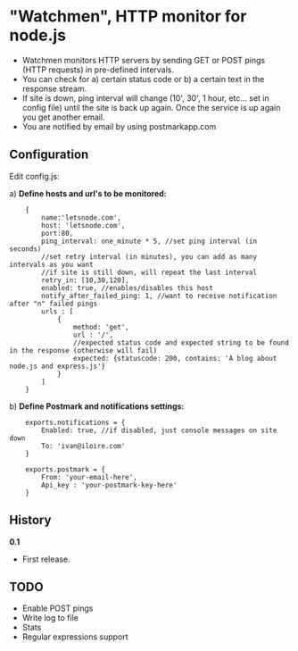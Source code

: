# "Watchmen", HTTP monitor for node.js

  - Watchmen monitors HTTP servers by sending GET or POST pings (HTTP requests) in pre-defined intervals.
  - You can check for a) certain status code or b) a certain text in the response stream.
  - If site is down, ping interval will change (10', 30', 1 hour, etc... set in config file) until the site is back up again. Once the service is up again you get another email.
  - You are notified by email by using postmarkapp.com

## Configuration
  
  Edit config.js:
  
  a) **Define hosts and url's to be monitored:**

		{
			name:'letsnode.com',
			host: 'letsnode.com',
			port:80, 
			ping_interval: one_minute * 5, //set ping interval (in seconds)
			//set retry interval (in minutes), you can add as many intervals as you want
			//if site is still down, will repeat the last interval
			retry_in: [10,30,120], 
			enabled: true, //enables/disables this host
			notify_after_failed_ping: 1, //want to receive notification after "n" failed pings
			urls : [
				{
					method: 'get', 
					url : '/', 
					//expected status code and expected string to be found in the response (otherwise will fail)
					expected: {statuscode: 200, contains: 'A blog about node.js and express.js'}
				}
			]
		}
  
  b) **Define Postmark and notifications settings:**

		exports.notifications = {
			Enabled: true, //if disabled, just console messages on site down
			To: 'ivan@iloire.com'
		} 

		exports.postmark = {
			From: 'your-email-here',
			Api_key : 'your-postmark-key-here'
		}

## History

**0.1**

  - First release.

## TODO

 - Enable POST pings
 - Write log to file
 - Stats
 - Regular expressions support